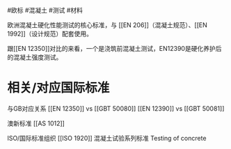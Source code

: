 #欧标 #混凝土 #测试 #材料 



欧洲混凝土硬化性能测试的​​核心标准​​，与 ​​[[EN 206]]​​（混凝土规范）、​​[[EN 1992]]（设计规范）配套使用。

跟[[EN 12350]]对比的来看，一个是浇筑前混凝土测试，EN12390是硬化养护后的混凝土强度测试。

# 相关/对应国际标准

与GB对应关系
[[EN 12350]] vs [[GBT 50080]]
[[EN 12390]] vs [[GBT 50081]]

澳新标准
[[AS 1012]]

ISO/国际标准组织
[[ISO 1920]] 混凝土试验系列标准 Testing of concrete